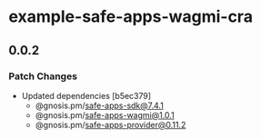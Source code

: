 # example-safe-apps-wagmi-cra

## 0.0.2

### Patch Changes

- Updated dependencies [b5ec379]
  - @gnosis.pm/safe-apps-sdk@7.4.1
  - @gnosis.pm/safe-apps-wagmi@1.0.1
  - @gnosis.pm/safe-apps-provider@0.11.2
